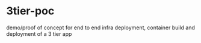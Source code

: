 # 3tier-poc
demo/proof of concept for end to end infra deployment, container build and deployment of a 3 tier app
